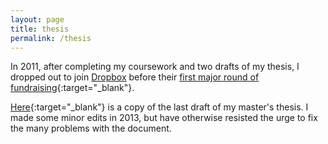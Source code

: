 ```yaml
---
layout: page
title: thesis
permalink: /thesis
---
```



In 2011, after completing my coursework and two drafts of my thesis, I dropped out to join [Dropbox](dropbox.com) before their [first major round of fundraising](https://techcrunch.com/2011/07/12/dropbox-raising-massive-round-at-a-5b-plus-valuation/){:target="_blank"}.

[Here](/static/thesis.pdf){:target="_blank"} is a copy of the last draft of my master's thesis. I made some minor edits in 2013, but have otherwise resisted the urge to fix the many problems with the document.
